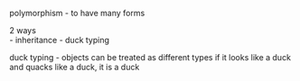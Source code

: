 polymorphism - to have many forms 

2 ways  
    - inheritance 
    - duck typing

duck typing - objects can be treated as different types
if it looks like a duck and quacks like a duck, it is a duck